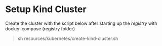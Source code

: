 # Setup Kind Cluster

Create the cluster with the script below after starting up the *registry* with docker-compose (registry folder)

> sh resources/kubernetes/create-kind-cluster.sh